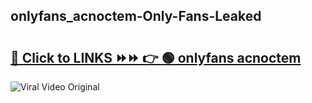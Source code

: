 
 ## onlyfans_acnoctem-Only-Fans-Leaked

# <h2><a href="https://clipsfans.com/onlyfans_acnoctem&ref=git">🔗 Click to LINKS ⏩⏩ 👉 🟢 onlyfans acnoctem </a></h2>

<a href="https://clipsfans.com/onlyfans_acnoctem&ref=git" rel="nofollow" data-target="animated-image.originalLink"><img src="https://i.ibb.co.com/xMMVF88/686577567.gif" alt="Viral Video Original" style="max-width: 100%; display: inline-block;" data-target="animated-image.originalImage"></a>
